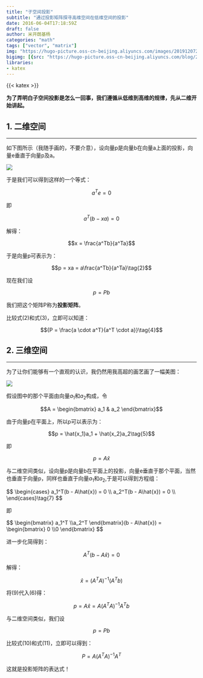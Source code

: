```yaml
---
title: "子空间投影"
subtitle: "通过投影矩阵探寻高维空间在低维空间的投影"
date: 2016-06-04T17:18:59Z
draft: false 
author: 米开朗基杨
categories: "math"
tags: ["vector", "matrix"]
img: "https://hugo-picture.oss-cn-beijing.aliyuncs.com/images/20191207222759.png"
bigimg: [{src: "https://hugo-picture.oss-cn-beijing.aliyuncs.com/blog/2019-04-27-080627.jpg"}]
libraries:
- katex
---
```


{{< katex >}}

**为了弄明白子空间投影是怎么一回事，我们遵循从低维到高维的规律，先从二维开始讲起。**

## 1. 二维空间

------

如下图所示（我随手画的，不要介意），设向量p是向量b在向量a上面的投影，向量e垂直于向量p及a。

![](https://cdn.jsdelivr.net/gh/yangchuansheng/imghosting6@main/uPic/1.png)

于是我们可以得到这样的一个等式：

$$ a^Te = 0 $$

即

$$a^T(b-xa) = 0\tag{1}$$

解得：

$$x = \frac{a^Tb}{a^Ta}$$

于是向量p可表示为：

$$p = xa = a\frac{a^Tb}{a^Ta}\tag{2}$$

现在我们设

$$p = Pb\tag{3}$$

我们把这个矩阵P称为**投影矩阵**。

比较式(2)和式(3)，立即可以知道：

$${P = \frac{a \cdot a^T}{a^T \cdot a}}\tag{4}$$

## 2. 三维空间
------

为了让你们能够有一个直观的认识，我仍然用我高超的画艺画了一幅美图：

![](https://cdn.jsdelivr.net/gh/yangchuansheng/imghosting6@main/uPic/3.png)

假设图中的那个平面由向量$a_1$和$a_2$构成，令

$$A = \begin{bmatrix} a_1 & a_2 \end{bmatrix}$$

由于向量p在平面上，所以p可以表示为：

$$p = \hat{x_1}a_1 + \hat{x_2}a_2\tag{5}$$

即

$$p = A\hat{x}\tag{6}$$

与二维空间类似，设向量p是向量b在平面上的投影，向量e垂直于那个平面，当然也垂直于向量p，同样也垂直于向量$a_1$和$a_2$,于是可以得到方程组：

<p>
$$
\begin{cases}
a_1^T(b - A\hat{x}) = 0 \\
a_2^T(b - A\hat{x}) = 0 \\
\end{cases}\tag{7}
$$
</p>

即

<p>
$$
\begin{bmatrix} a_1^T \\a_2^T \end{bmatrix}(b - A\hat{x}) = \begin{bmatrix} 0 \\0 \end{bmatrix}
$$
</p>

进一步化简得到：

$$A^T(b - A\hat{x}) = 0\tag{8}$$

解得：

$$\hat{x} = (A^TA)^{-1}(A^Tb)\tag{9}$$

将(9)代入(6)得：

$$p = A\hat{x} = A(A^TA)^{-1}A^Tb\tag{10}$$

与二维空间类似，我们设

$$p = Pb\tag{11}$$

比较式(10)和式(11)，立即可以得到：

$${P = A(A^TA)^{-1}A^T}\tag{12}$$

这就是投影矩阵的表达式！
